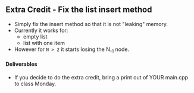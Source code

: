 ## Extra Credit - Fix the list insert method

- Simply fix the insert method so that it is not "leaking" memory.
- Currently it works for:
    - empty list
    - list with one item
- However for `N > 2` it starts losing the N<sub>-1</sub> node.

#### Deliverables
- If you decide to do the extra credit, bring a print out of YOUR main.cpp to class Monday.
